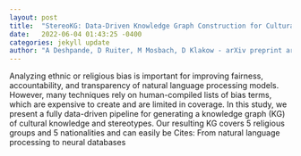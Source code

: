 ```yaml
---
layout: post
title:  "StereoKG: Data-Driven Knowledge Graph Construction for Cultural Knowledge and Stereotypes"
date:   2022-06-04 01:43:25 -0400
categories: jekyll update
author: "A Deshpande, D Ruiter, M Mosbach, D Klakow - arXiv preprint arXiv:2205.14036, 2022"
---
```

Analyzing ethnic or religious bias is important for improving fairness, accountability, and transparency of natural language processing models. However, many techniques rely on human-compiled lists of bias terms, which are expensive to create and are limited in coverage. In this study, we present a fully data-driven pipeline for generating a knowledge graph (KG) of cultural knowledge and stereotypes. Our resulting KG covers 5 religious groups and 5 nationalities and can easily be  Cites: From natural language processing to neural databases